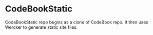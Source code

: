 # CodeBookStatic
CodeBookStatic repo begins as a clone of CodeBook repo. It then uses Wercker to generate static site files.
